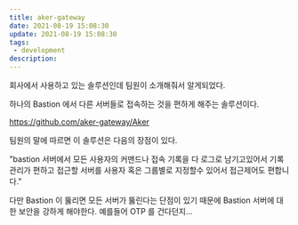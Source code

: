 ```yaml
---
title: aker-gateway
date: 2021-08-19 15:08:30
update: 2021-08-19 15:08:30
tags:
 - development
description:
---
```


회사에서 사용하고 있는 솔루션인데 팀원이 소개해줘서 알게되었다.

하나의 Bastion 에서 다른 서버들로 접속하는 것을 편하게 해주는 솔루션이다.

https://github.com/aker-gateway/Aker

팀원의 말에 따르면 이 솔루션은 다음의 장점이 있다.

"bastion 서버에서 모든 사용자의 커맨드나 접속 기록을 다 로그로 남기고있어서 기록 관리가 편하고 접근할 서버를 사용자 혹은 그룹별로 지정할수 있어서 접근제어도 편합니다."

다만 Bastion 이 뚫리면 모든 서버가 뚫린다는 단점이 있기 때문에 Bastion 서버에 대한 보안을 강하게 해야한다. 예를들어 OTP 를 건다던지...
